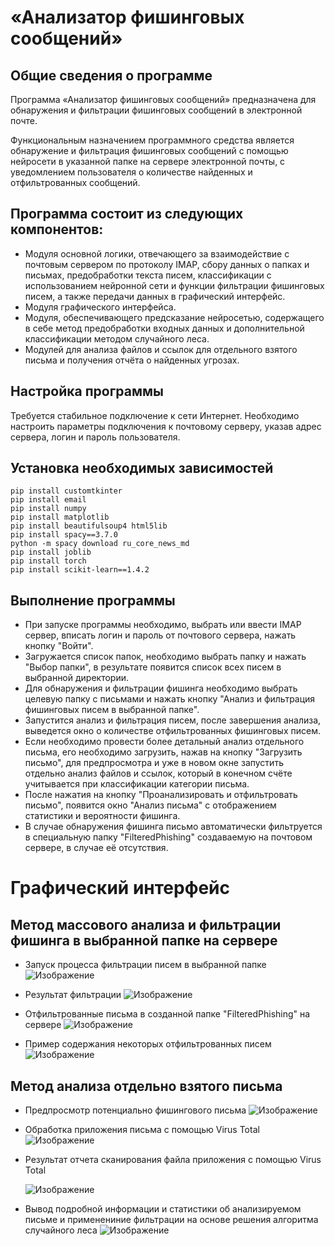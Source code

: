 # «Анализатор фишинговых сообщений»

## Общие сведения о программе
Программа «Анализатор фишинговых сообщений» предназначена для обнаружения и фильтрации фишинговых сообщений в электронной почте.

Функциональным назначением программного средства является обнаружение и фильтрация фишинговых сообщений с помощью нейросети в указанной папке на сервере электронной почты, с уведомлением пользователя о количестве найденных и отфильтрованных сообщений.

## Программа состоит из следующих компонентов:
* Модуля основной логики, отвечающего за взаимодействие с почтовым сервером по протоколу IMAP, сбору данных о папках и письмах, предобработки текста писем, классификации с использованием нейронной сети и функции фильтрации фишинговых писем, а также передачи данных в графический интерфейс.
* Модуля графического интерфейса.
* Модуля, обеспечивающего предсказание нейросетью, содержащего в себе метод предобработки входных данных и дополнительной классификации методом случайного леса.
* Модулей для анализа файлов и ссылок для отдельного взятого письма и получения отчёта о найденных угрозах.

## Настройка программы
Требуется стабильное подключение к сети Интернет. 
Необходимо настроить параметры подключения к почтовому серверу, указав адрес сервера, логин и пароль пользователя.

## Установка необходимых зависимостей

    pip install customtkinter
    pip install email
    pip install numpy
    pip install matplotlib
    pip install beautifulsoup4 html5lib
    pip install spacy==3.7.0
    python -m spacy download ru_core_news_md
    pip install joblib
    pip install torch
    pip install scikit-learn==1.4.2

## Выполнение программы
* При запуске программы необходимо, выбрать или ввести IMAP сервер, вписать логин и пароль от почтового сервера, нажать кнопку "Войти". 
* Загружается список папок, необходимо выбрать папку и нажать "Выбор папки", в результате появится список всех писем в выбранной директории.
* Для обнаружения и фильтрации фишинга необходимо выбрать целевую папку с письмами и нажать кнопку "Анализ и фильтрация фишинговых писем в выбранной папке".
* Запустится анализ и фильтрация писем, после завершения анализа, выведется окно о количестве отфильтрованных фишинговых писем.
* Если необходимо провести более детальный анализ отдельного письма, его необходимо загрузить, нажав на кнопку "Загрузить письмо", для предпросмотра и уже в новом окне запустить отдельно анализ файлов и ссылок, который в конечном счёте учитывается при классификации категории письма. 
* После нажатия на кнопку "Проанализировать и отфильтровать письмо", появится окно "Анализ письма" с отображением статистики и вероятности 
фишинга.
* В случае обнаружения фишинга письмо автоматически фильтруется в специальную папку "FilteredPhishing" создаваемую на почтовом сервере, в случае её отсутствия.

# Графический интерфейс
## Метод массового анализа и фильтрации фишинга в выбранной папке на сервере ##
- Запуск процесса фильтрации писем в выбранной папке
![Изображение](https://github.com/SLY-F0X/PhishingEmailAnalyzer/blob/main/illustration/Phish_Filtering_1.PNG "Фильтрация писем в папке")

- Результат фильтрации
![Изображение](https://github.com/SLY-F0X/PhishingEmailAnalyzer/blob/main/illustration/Phish_Filtering_2.PNG "Результат фильтрации")

- Отфильтрованные письма в созданной папке "FilteredPhishing" на сервере 
![Изображение](https://github.com/SLY-F0X/PhishingEmailAnalyzer/blob/main/illustration/Phish_Filtering_3.PNG "Отфильтрованные письма в специальной папке")

- Пример содержания некоторых отфильтрованных писем 
![Изображение](https://github.com/SLY-F0X/PhishingEmailAnalyzer/blob/main/illustration/Phish_Filtering_4.png "Примеры отфильтрованных писем")

## Метод анализа отдельно взятого письма
- Предпросмотр потенциально фишингового письма
    ![Изображение](https://github.com/SLY-F0X/PhishingEmailAnalyzer/blob/main/illustration/Single_mail_(1).PNG "Предпросмотр письма")

- Обработка приложения письма с помощью Virus Total
    ![Изображение](https://github.com/SLY-F0X/PhishingEmailAnalyzer/blob/main/illustration/Single_mail_(2).png "Загрузка приложения в Virus Total")

- Результат отчета сканирования файла приложения с помощью Virus Total
  
    ![Изображение](https://github.com/SLY-F0X/PhishingEmailAnalyzer/blob/main/illustration/Single_mail_(3).png "Результат отчета сканирования")

- Вывод подробной информации и статистики об анализируемом письме и применениние фильтрации на основе решения алгоритма случайного леса
    ![Изображение](https://github.com/SLY-F0X/PhishingEmailAnalyzer/blob/main/illustration/Single_mail_(4).png "Фильтрация выбранного письма на основе заключения от алгоритма случайного леса")
